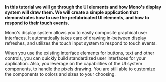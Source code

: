 <!-- --- title: Tutorial: Drawing UI elements -->

**In this tutorial we will go through the UI elements and how Mono's display system will draw them. We will create a simple application that demonstrates how to use the prefabricated UI elements, and how to respond to their touch events.**

<!-- Why use it -->
Mono's display system allows you to easily composite graphical user interfaces. It automatically takes care of drawing in-between display refreshes, and utilizes the touch input system to respond to touch events.

<!-- intro: problem that is solved -->
When you use the existing interface elements for buttons, text and other controls, you can quickly build standardized user interfaces for your application. Also, you leverage on the capabilities of the UI system components, to handle the pixels drawing. You are still able to customize the components to colors and sizes to your choosing.

<!-- shape painting and UI elements -->

